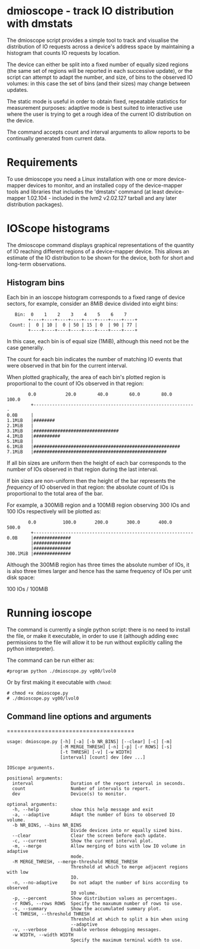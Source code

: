 # dmioscope - track IO distribution with dmstats

The dmioscope script provides a simple tool to track and visualise
the distribution of IO requests across a device's address space by
maintaining a histogram that counts IO requests by location.

The device can either be split into a fixed number of equally
sized regions (the same set of regions will be reported in each
successive update), or the script can attempt to adapt the number,
and size, of bins to the observed IO volumes: in this case the
set of bins (and their sizes) may change between updates.

The static mode is useful in order to obtain fixed, repeatable
statistics for measurement purposes: adaptive mode is best suited
to interactive use where the user is trying to get a rough idea
of the current IO distribution on the device.

The command accepts count and interval arguments to allow reports
to be continually generated from current data.


# Requirements

To use dmioscope you need a Linux installation with one or more
device-mapper devices to monitor, and an installed copy of the
device-mapper tools and libraries that includes the 'dmstats'
command (at least device-mapper 1.02.104 - included in the lvm2
v2.02.127 tarball and any later distribution packages).

# IOScope histograms

The dmioscope command displays graphical representations of the quantity
of IO reaching different regions of a device-mapper device. This allows
an estimate of the IO distribution to be shown for the device, both for
short and long-term observations.

## Histogram bins

Each bin in an ioscope histogram corresponds to a fixed range of
device sectors, for example, consider an 8MiB device divided into
eight bins:

```
   Bin:  0    1    2    3    4    5    6    7
        +----+----+----+----+----+----+----+----+
 Count: |  0 | 10 |  0 | 50 | 15 | 0  | 90 | 77 |
        +----+----+----+----+----+----+----+----+
```

In this case, each bin is of equal size (1MiB), although this need
not be the case generally.

The count for each bin indicates the number of matching IO events
that were observed in that bin for the current interval.

When plotted graphically, the area of each bin's plotted region is
proportional to the count of IOs observed in that region:

```
        0.0           20.0        40.0        60.0        80.0       100.0
         +-------------------------------------------------------------
0.0B     |
1.1MiB   |########
2.1MiB   |
3.1MiB   |################################
4.1MiB   |##########
5.1MiB   |
6.1MiB   |#######################################################
7.1MiB   |##################################################
```

If all bin sizes are uniform then the height of each bar corresponds to
the number of IOs observed in that region during the last interval.

If bin sizes are non-uniform then the height of the bar represents the
*frequency* of IO observed in that region: the absolute count of IOs is
proportional to the total area of the bar.

For example, a 300MiB region and a 100MiB region observing 300 IOs and
100 IOs respectively will be plotted as:

```
        0.0          100.0       200.0       300.0       400.0       500.0
         +------------------------------------------------------------
0.0B     |##############
         |##############
         |##############
300.1MiB |##############
```

Although the 300MiB region has three times the absolute number of IOs,
it is also three times larger and hence has the same frequency of IOs
per unit disk space:

  100 IOs / 100MiB

# Running ioscope

The command is currently a single python script: there is no need to
install the file, or make it executable, in order to use it (although
adding exec permissions to the file will allow it to be run without
explicitly calling the python interpreter).

The command can be run either as:

```shell
#program python ./dmioscope.py vg00/lvol0
```

Or by first making it executable with `chmod`:

```
# chmod +x dmioscope.py
# ./dmioscope.py vg00/lvol0
```


## Command line options and arguments
=====================================

```
usage: dmioscope.py [-h] [-a] [-b NR_BINS] [--clear] [-c] [-m]
                    [-M MERGE_THRESH] [-n] [-p] [-r ROWS] [-s]
                    [-t THRESH] [-v] [-w WIDTH]
                    [interval] [count] dev [dev ...]

IOScope arguments.

positional arguments:
  interval              Duration of the report interval in seconds.
  count                 Number of intervals to report.
  dev                   Device(s) to monitor.

optional arguments:
  -h, --help            show this help message and exit
  -a, --adaptive        Adapt the number of bins to observed IO volume.
  -b NR_BINS, --bins NR_BINS
                        Divide devices into nr equally sized bins.
  --clear               Clear the screen before each update.
  -c, --current         Show the current interval plot.
  -m, --merge           Allow merging of bins with low IO volume in adaptive
                        mode.
  -M MERGE_THRESH, --merge-threshold MERGE_THRESH
                        Threshold at which to merge adjacent regions with low
                        IO.
  -n, --no-adaptive     Do not adapt the number of bins according to observed
                        IO volume.
  -p, --percent         Show distribution values as percentages.
  -r ROWS, --rows ROWS  Specify the maxumum number of rows to use.
  -s, --summary         Show the accumulated summary plot.
  -t THRESH, --threshold THRESH
                        Threshold at which to split a bin when using
                        --adaptive
  -v, --verbose         Enable verbose debugging messages.
  -w WIDTH, --width WIDTH
                        Specify the maximum terminal width to use.
```

